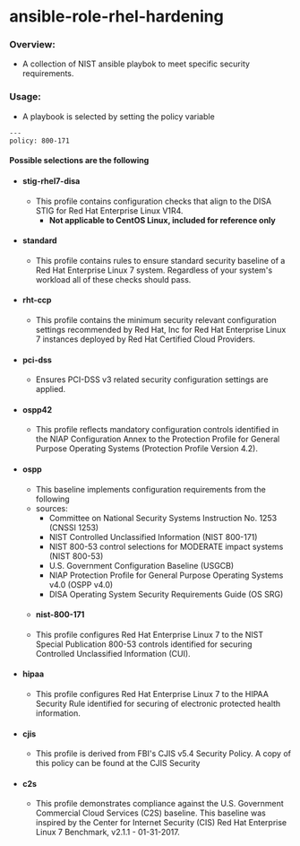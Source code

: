 # ansible-role-rhel-hardening

### Overview:
- A collection of NIST ansible playbok to meet specific security requirements.

### Usage:
- A playbook is selected by setting the policy variable

```
---
policy: 800-171

```
#### Possible selections are the following
- #### stig-rhel7-disa
  - This profile contains configuration checks that align to the DISA STIG for Red Hat Enterprise Linux V1R4.
    - **Not applicable to CentOS Linux, included for reference only**
- #### standard
  - This profile contains rules to ensure standard security baseline of a Red Hat Enterprise Linux 7 system. Regardless of your system's workload all of these checks should pass.
- #### rht-ccp
  - This profile contains the minimum security relevant configuration settings recommended by Red Hat, Inc for Red Hat Enterprise Linux 7 instances deployed by Red Hat Certified Cloud Providers.
- #### pci-dss
  - Ensures PCI-DSS v3 related security configuration settings are applied.
- #### ospp42
  - This profile reflects mandatory configuration controls identified in the NIAP Configuration Annex to the Protection Profile for General Purpose Operating Systems (Protection Profile Version 4.2).
- #### ospp
  -  This baseline implements configuration requirements from the following
    - sources:
      - Committee on National Security Systems Instruction No. 1253 (CNSSI 1253)
      - NIST Controlled Unclassified Information (NIST 800-171)
      - NIST 800-53 control selections for MODERATE impact systems (NIST 800-53)
      - U.S. Government Configuration Baseline (USGCB)
      - NIAP Protection Profile for General Purpose Operating Systems v4.0 (OSPP v4.0)
      - DISA Operating System Security Requirements Guide (OS SRG)
  - #### nist-800-171
  - This profile configures Red Hat Enterprise Linux 7 to the NIST Special Publication 800-53 controls identified for securing Controlled Unclassified Information (CUI).
- #### hipaa
  - This profile configures Red Hat Enterprise Linux 7 to the HIPAA Security Rule identified for securing of electronic protected health information.
- #### cjis
  - This profile is derived from FBI's CJIS v5.4 Security Policy. A copy of this policy can be found at the CJIS Security
- #### c2s
  - This profile demonstrates compliance against the
   U.S. Government Commercial Cloud Services (C2S) baseline.
   This baseline was inspired by the Center for Internet Security (CIS) Red Hat Enterprise Linux 7 Benchmark, v2.1.1 - 01-31-2017.
